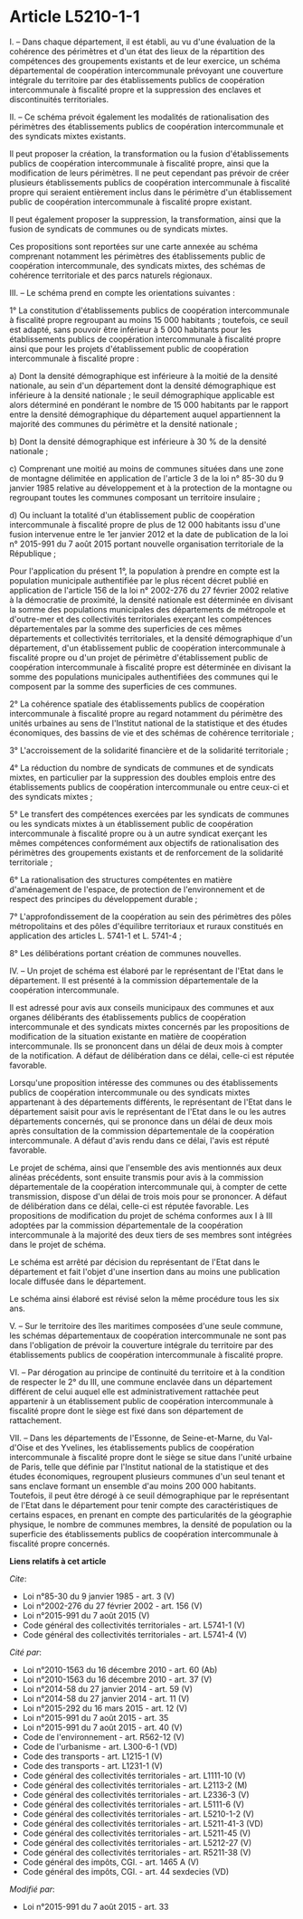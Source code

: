 # Article L5210-1-1

I. – Dans chaque département, il est établi, au vu d'une évaluation de la cohérence des périmètres et d'un état des lieux de
la répartition des compétences des groupements existants et de leur exercice, un schéma départemental de coopération
intercommunale prévoyant une couverture intégrale du territoire par des établissements publics de coopération intercommunale
à fiscalité propre et la suppression des enclaves et discontinuités territoriales.

II. – Ce schéma prévoit également les modalités de rationalisation des périmètres des établissements publics de coopération
intercommunale et des syndicats mixtes existants.

Il peut proposer la création, la transformation ou la fusion d'établissements publics de coopération intercommunale à
fiscalité propre, ainsi que la modification de leurs périmètres. Il ne peut cependant pas prévoir de créer plusieurs
établissements publics de coopération intercommunale à fiscalité propre qui seraient entièrement inclus dans le périmètre
d'un établissement public de coopération intercommunale à fiscalité propre existant.

Il peut également proposer la suppression, la transformation, ainsi que la fusion de syndicats de communes ou de syndicats
mixtes.

Ces propositions sont reportées sur une carte annexée au schéma comprenant notamment les périmètres des établissements public
de coopération intercommunale, des syndicats mixtes, des schémas de cohérence territoriale et des parcs naturels régionaux.

III. – Le schéma prend en compte les orientations suivantes :

1° La constitution d'établissements publics de coopération intercommunale à fiscalité propre regroupant au moins 15 000
habitants ; toutefois, ce seuil est adapté, sans pouvoir être inférieur à 5 000 habitants pour les établissements publics de
coopération intercommunale à fiscalité propre ainsi que pour les projets d'établissement public de coopération intercommunale
à fiscalité propre :

a) Dont la densité démographique est inférieure à la moitié de la densité nationale, au sein d'un département dont la densité
démographique est inférieure à la densité nationale ; le seuil démographique applicable est alors déterminé en pondérant le
nombre de 15 000 habitants par le rapport entre la densité démographique du département auquel appartiennent la majorité des
communes du périmètre et la densité nationale ;

b) Dont la densité démographique est inférieure à 30 % de la densité nationale ;

c) Comprenant une moitié au moins de communes situées dans une zone de montagne délimitée en application de l'article 3 de la
loi n° 85-30 du 9 janvier 1985 relative au développement et à la protection de la montagne ou regroupant toutes les communes
composant un territoire insulaire ;

d) Ou incluant la totalité d'un établissement public de coopération intercommunale à fiscalité propre de plus de 12 000
habitants issu d'une fusion intervenue entre le 1er janvier 2012 et la date de publication de la loi n° 2015-991 du 7 août
2015 portant nouvelle organisation territoriale de la République ;

Pour l'application du présent 1°, la population à prendre en compte est la population municipale authentifiée par le plus
récent décret publié en application de l'article 156 de la loi n° 2002-276 du 27 février 2002 relative à la démocratie de
proximité, la densité nationale est déterminée en divisant la somme des populations municipales des départements de métropole
et d'outre-mer et des collectivités territoriales exerçant les compétences départementales par la somme des superficies de
ces mêmes départements et collectivités territoriales, et la densité démographique d'un département, d'un établissement
public de coopération intercommunale à fiscalité propre ou d'un projet de périmètre d'établissement public de coopération
intercommunale à fiscalité propre est déterminée en divisant la somme des populations municipales authentifiées des communes
qui le composent par la somme des superficies de ces communes.

2° La cohérence spatiale des établissements publics de coopération intercommunale à fiscalité propre au regard notamment du
périmètre des unités urbaines au sens de l'Institut national de la statistique et des études économiques, des bassins de vie
et des schémas de cohérence territoriale ;

3° L'accroissement de la solidarité financière et de la solidarité territoriale ;

4° La réduction du nombre de syndicats de communes et de syndicats mixtes, en particulier par la suppression des doubles
emplois entre des établissements publics de coopération intercommunale ou entre ceux-ci et des syndicats mixtes ;

5° Le transfert des compétences exercées par les syndicats de communes ou les syndicats mixtes à un établissement public de
coopération intercommunale à fiscalité propre ou à un autre syndicat exerçant les mêmes compétences conformément aux
objectifs de rationalisation des périmètres des groupements existants et de renforcement de la solidarité territoriale ;

6° La rationalisation des structures compétentes en matière d'aménagement de l'espace, de protection de l'environnement et de
respect des principes du développement durable ;

7° L'approfondissement de la coopération au sein des périmètres des pôles métropolitains et des pôles d'équilibre
territoriaux et ruraux constitués en application des articles L. 5741-1 et L. 5741-4 ;

8° Les délibérations portant création de communes nouvelles.

IV. – Un projet de schéma est élaboré par le représentant de l'Etat dans le département. Il est présenté à la commission
départementale de la coopération intercommunale.

Il est adressé pour avis aux conseils municipaux des communes et aux organes délibérants des établissements publics de
coopération intercommunale et des syndicats mixtes concernés par les propositions de modification de la situation existante
en matière de coopération intercommunale. Ils se prononcent dans un délai de deux mois à compter de la notification. A défaut
de délibération dans ce délai, celle-ci est réputée favorable.

Lorsqu'une proposition intéresse des communes ou des établissements publics de coopération intercommunale ou des syndicats
mixtes appartenant à des départements différents, le représentant de l'Etat dans le département saisit pour avis le
représentant de l'Etat dans le ou les autres départements concernés, qui se prononce dans un délai de deux mois après
consultation de la commission départementale de la coopération intercommunale. A défaut d'avis rendu dans ce délai, l'avis
est réputé favorable.

Le projet de schéma, ainsi que l'ensemble des avis mentionnés aux deux alinéas précédents, sont ensuite transmis pour avis à
la commission départementale de la coopération intercommunale qui, à compter de cette transmission, dispose d'un délai de
trois mois pour se prononcer. A défaut de délibération dans ce délai, celle-ci est réputée favorable. Les propositions de
modification du projet de schéma conformes aux I à III adoptées par la commission départementale de la coopération
intercommunale à la majorité des deux tiers de ses membres sont intégrées dans le projet de schéma.

Le schéma est arrêté par décision du représentant de l'Etat dans le département et fait l'objet d'une insertion dans au moins
une publication locale diffusée dans le département.

Le schéma ainsi élaboré est révisé selon la même procédure tous les six ans.

V. – Sur le territoire des îles maritimes composées d'une seule commune, les schémas départementaux de coopération
intercommunale ne sont pas dans l'obligation de prévoir la couverture intégrale du territoire par des établissements publics
de coopération intercommunale à fiscalité propre.

VI. – Par dérogation au principe de continuité du territoire et à la condition de respecter le 2° du III, une commune
enclavée dans un département différent de celui auquel elle est administrativement rattachée peut appartenir à un
établissement public de coopération intercommunale à fiscalité propre dont le siège est fixé dans son département de
rattachement.

VII. – Dans les départements de l'Essonne, de Seine-et-Marne, du Val-d'Oise et des Yvelines, les établissements publics de
coopération intercommunale à fiscalité propre dont le siège se situe dans l'unité urbaine de Paris, telle que définie par
l'Institut national de la statistique et des études économiques, regroupent plusieurs communes d'un seul tenant et sans
enclave formant un ensemble d'au moins 200 000 habitants. Toutefois, il peut être dérogé à ce seuil démographique par le
représentant de l'Etat dans le département pour tenir compte des caractéristiques de certains espaces, en prenant en compte
des particularités de la géographie physique, le nombre de communes membres, la densité de population ou la superficie des
établissements publics de coopération intercommunale à fiscalité propre concernés.

**Liens relatifs à cet article**

_Cite_:

  - Loi n°85-30 du 9 janvier 1985 - art. 3 (V)
  - Loi n°2002-276 du 27 février 2002 - art. 156 (V)
  - Loi n°2015-991 du 7 août 2015 (V)
  - Code général des collectivités territoriales - art. L5741-1 (V)
  - Code général des collectivités territoriales - art. L5741-4 (V)

_Cité par_:

  - Loi n°2010-1563 du 16 décembre 2010 - art. 60 (Ab)
  - Loi n°2010-1563 du 16 décembre 2010 - art. 37 (V)
  - Loi n°2014-58 du 27 janvier 2014 - art. 59 (V)
  - Loi n°2014-58 du 27 janvier 2014 - art. 11 (V)
  - Loi n°2015-292 du 16 mars 2015 - art. 12 (V)
  - Loi n°2015-991 du 7 août 2015 - art. 35
  - Loi n°2015-991 du 7 août 2015 - art. 40 (V)
  - Code de l'environnement - art. R562-12 (V)
  - Code de l'urbanisme - art. L300-6-1 (VD)
  - Code des transports - art. L1215-1 (V)
  - Code des transports - art. L1231-1 (V)
  - Code général des collectivités territoriales - art. L1111-10 (V)
  - Code général des collectivités territoriales - art. L2113-2 (M)
  - Code général des collectivités territoriales - art. L2336-3 (V)
  - Code général des collectivités territoriales - art. L5111-6 (V)
  - Code général des collectivités territoriales - art. L5210-1-2 (V)
  - Code général des collectivités territoriales - art. L5211-41-3 (VD)
  - Code général des collectivités territoriales - art. L5211-45 (V)
  - Code général des collectivités territoriales - art. L5212-27 (V)
  - Code général des collectivités territoriales - art. R5211-38 (V)
  - Code général des impôts, CGI. - art. 1465 A (V)
  - Code général des impôts, CGI. - art. 44 sexdecies (VD)

_Modifié par_:

  - Loi n°2015-991 du 7 août 2015 - art. 33
